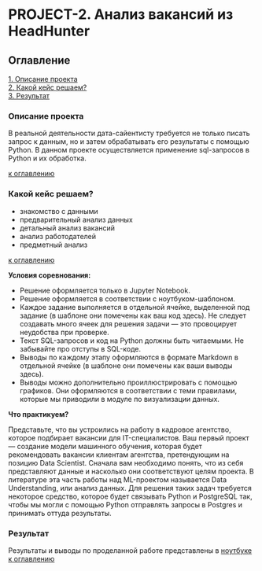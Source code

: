 # PROJECT-2. Анализ вакансий из HeadHunter

## Оглавление

[1. Описание проекта](#Описание-проекта)  
[2. Какой кейс решаем?](#Какой-кейс-решаем)   
[3. Результат](#Результат)    

### Описание проекта

В реальной деятельности дата-сайентисту требуется не только писать запрос к данным, но и затем обрабатывать его результаты с помощью Python. В данном проекте осуществляется применение sql-запросов в Python и их обработка. 

[к оглавлению](#Оглавление)

### Какой кейс решаем?

- знакомство с данными
- предварительный анализ данных
- детальный анализ вакансий
- анализ работодателей
- предметный анализ

[к оглавлению](#Оглавление)

**Условия соревнования:**

- Решение оформляется только в Jupyter Notebook.
- Решение оформляется в соответствии с ноутбуком-шаблоном.
- Каждое задание выполняется в отдельной ячейке, выделенной под задание (в шаблоне они помечены как ваш код здесь). Не следует создавать много ячеек для решения задачи — это провоцирует неудобства при проверке.
- Текст SQL-запросов и код на Python должны быть читаемыми. Не забывайте про отступы в SQL-коде.
- Выводы по каждому этапу оформляются в формате Markdown в отдельной ячейке (в шаблоне они помечены как ваши выводы здесь).
- Выводы можно дополнительно проиллюстрировать с помощью графиков. Они оформляются в соответствии с теми правилами, которые мы приводили в модуле по визуализации данных.

**Что практикуем?**

Представьте, что вы устроились на работу в кадровое агентство, которое подбирает вакансии для IT-специалистов. Ваш первый проект — создание модели машинного обучения, которая будет рекомендовать вакансии клиентам агентства, претендующим на позицию Data Scientist. Сначала вам необходимо понять, что из себя представляют данные и насколько они соответствуют целям проекта. В литературе эта часть работы над ML-проектом называется Data Understanding, или анализ данных. Для решения таких задач требуется некоторое средство, которое будет связывать Python и PostgreSQL так, чтобы мы могли с помощью Python отправлять запросы в Postgres и принимать оттуда результаты.

### Результат

Результаты и выводы по проделанной работе представлены в [ноутбуке](https://github.com/Psevdopolughirnikot/Project_2_HeadHunter_sql_request/blob/main/Project_2_main.ipynb)
[к оглавлению](#Оглавление)
